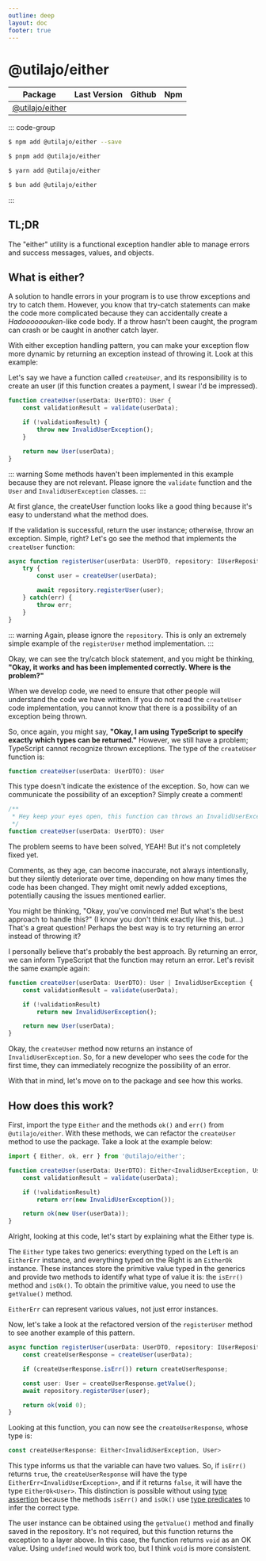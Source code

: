 ```yaml
---
outline: deep
layout: doc
footer: true
---
```


<script setup>
    import Github from '../../components/github.vue'
    import Npm from '../../components/npm.vue'
</script>

# @utilajo/either

| Package                             | Last Version                            | Github                                                                           | Npm                                                      |
| ----------------------------------- | --------------------------------------- | -------------------------------------------------------------------------------- | -------------------------------------------------------- |
| [@utilajo/either](/packages/either/)| <Badge type="tip" text="1.0.0" />       | <Github link="https://github.com/timbo-dev/utilajo/tree/main/packages/either" /> | <Npm link="https://npmjs.com/package/@utilajo/either" /> |

::: code-group

```sh [npm]
$ npm add @utilajo/either --save
```

```sh [pnpm]
$ pnpm add @utilajo/either
```

```sh [yarn]
$ yarn add @utilajo/either
```

```sh [bun]
$ bun add @utilajo/either
```

:::


## TL;DR

The "either" utility is a functional exception handler able to manage errors and success messages, values, and objects.

## What is either?

A solution to handle errors in your program is to use throw exceptions and try to catch them. However, you know that try-catch statements can make the code more complicated because they can accidentally create a *Hadoooooouken*-like code body. If a throw hasn't been caught, the program can crash or be caught in another catch layer.

With either exception handling pattern, you can make your exception flow more dynamic by returning an exception instead of throwing it. Look at this example:

Let's say we have a function called `createUser`, and its responsibility is to create an user (if this function creates a payment, I swear I'd be impressed).

```ts
function createUser(userData: UserDTO): User {
    const validationResult = validate(userData);

    if (!validationResult) {
        throw new InvalidUserException();
    }

    return new User(userData);
}
```

::: warning
Some methods haven't been implemented in this example because they are not relevant. Please ignore the `validate` function and the `User` and `InvalidUserException` classes.
:::

At first glance, the createUser function looks like a good thing because it's easy to understand what the method does.

If the validation is successful, return the user instance; otherwise, throw an exception. Simple, right? Let's go see the method that implements the `createUser` function:

```ts
async function registerUser(userData: UserDTO, repository: IUserRepository): Promise<void> {
    try {
        const user = createUser(userData);

        await repository.registerUser(user);
    } catch(err) {
        throw err;
    }
}
```

::: warning
Again, please ignore the `repository`. This is only an extremely simple example of the `registerUser` method implementation.
:::

Okay, we can see the try/catch block statement, and you might be thinking, **"Okay, it works and has been implemented correctly. Where is the problem?"**

When we develop code, we need to ensure that other people will understand the code we have written. If you do not read the `createUser` code implementation, you cannot know that there is a possibility of an exception being thrown.

So, once again, you might say, **"Okay, I am using TypeScript to specify exactly which types can be returned."** However, we still have a problem; TypeScript cannot recognize thrown exceptions. The type of the `createUser` function is:

```ts
function createUser(userData: UserDTO): User
```

This type doesn't indicate the existence of the exception. So, how can we communicate the possibility of an exception? Simply create a comment!

```ts
/**
 * Hey keep your eyes open, this function can throws an InvalidUserException!
 */
function createUser(userData: UserDTO): User
```

The problem seems to have been solved, YEAH! But it's not completely fixed yet.

Comments, as they age, can become inaccurate, not always intentionally, but they silently deteriorate over time, depending on how many times the code has been changed. They might omit newly added exceptions, potentially causing the issues mentioned earlier.

You might be thinking, "Okay, you've convinced me! But what's the best approach to handle this?" (I know you don't think exactly like this, but...) That's a great question! Perhaps the best way is to try returning an error instead of throwing it?

I personally believe that's probably the best approach. By returning an error, we can inform TypeScript that the function may return an error. Let's revisit the same example again:

```ts
function createUser(userData: UserDTO): User | InvalidUserException {
    const validationResult = validate(userData);

    if (!validationResult)
        return new InvalidUserException();

    return new User(userData);
}
```

Okay, the `createUser` method now returns an instance of `InvalidUserException`. So, for a new developer who sees the code for the first time, they can immediately recognize the possibility of an error.

With that in mind, let's move on to the package and see how this works.

## How does this work?

First, import the type `Either` and the methods `ok()` and `err()` from `@utilajo/either`. With these methods, we can refactor the `createUser` method to use the package. Take a look at the example below:

```ts
import { Either, ok, err } from '@utilajo/either';

function createUser(userData: UserDTO): Either<InvalidUserException, User> {
    const validationResult = validate(userData);

    if (!validationResult)
        return err(new InvalidUserException());

    return ok(new User(userData));
}
```
Alright, looking at this code, let's start by explaining what the Either type is.

The `Either` type takes two generics: everything typed on the Left is an `EitherErr` instance, and everything typed on the Right is an `EitherOk` instance. These instances store the primitive value typed in the generics and provide two methods to identify what type of value it is: the `isErr()` method and `isOk()`. To obtain the primitive value, you need to use the `getValue()` method.

`EitherErr` can represent various values, not just error instances.

Now, let's take a look at the refactored version of the `registerUser` method to see another example of this pattern.

```ts
async function registerUser(userData: UserDTO, repository: IUserRepository): Promise<Either<InvalidUserException, void>> {
    const createUserResponse = createUser(userData);

    if (createUserResponse.isErr()) return createUserResponse;

    const user: User = createUserResponse.getValue();
    await repository.registerUser(user);

    return ok(void 0);
}
```

Looking at this function, you can now see the `createUserResponse`, whose type is:

```ts
const createUserResponse: Either<InvalidUserException, User>
```

This type informs us that the variable can have two values. So, if `isErr()` returns `true`, the `createUserResponse` will have the type `EitherErr<InvalidUserException>`, and if it returns `false`, it will have the type `EitherOk<User>`. This distinction is possible without using [type assertion](https://www.typescriptlang.org/docs/handbook/2/everyday-types.html#type-assertions) because the methods `isErr()` and `isOk()` use [type predicates](https://www.typescriptlang.org/docs/handbook/2/narrowing.html#using-type-predicates) to infer the correct type.

The user instance can be obtained using the `getValue()` method and finally saved in the repository. It's not required, but this function returns the exception to a layer above. In this case, the function returns `void` as an OK value. Using `undefined` would work too, but I think `void` is more consistent.
